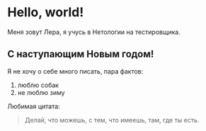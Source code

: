 # Hello, world!

Меня зовут Лера, я учусь в Нетологии на тестировщика.

## С наступающим Новым годом! ##

Я не хочу о себе много писать, пара фактов:
1. люблю собак
2. не люблю зиму

Любимая цитата: 
>Делай, что можешь, с тем, что имеешь, там, где ты есть.
